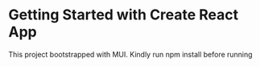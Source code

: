 # Getting Started with Create React App
This project bootstrapped with MUI. Kindly run npm install before running
